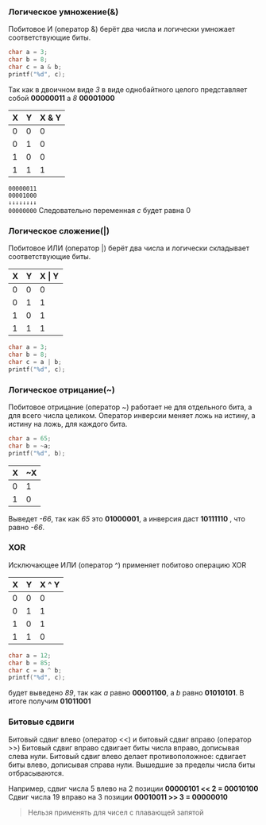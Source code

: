 ### Логическое умножение(&)
Побитовое И (оператор &) берёт два числа и логически умножает соответствующие биты.
``` C
char a = 3;
char b = 8;
char c = a & b;
printf("%d", c);
```

Так как в двоичном виде _3_ в виде однобайтного целого представляет собой
**00000011**
а _8_
**00001000**

| X   | Y   | X & Y |
| --- | --- | ----- |
| 0   | 0   | 0     |
| 0   | 1   | 0     |
| 1   | 0   | 0     |
| 1   | 1   | 1     |

`00000011`  
`00001000`  
`↓↓↓↓↓↓↓↓`   
`00000000`
Следовательно переменная _c_ будет равна 0
### Логическое сложение(|)
Побитовое ИЛИ (оператор |) берёт два числа и логически складывает соответствующие биты.

| X   | Y   | X \| Y |
| --- | --- | ------ |
| 0   | 0   | 0      |
| 0   | 1   | 1      |
| 1   | 0   | 1      |
| 1   | 1   | 1      |

```C
char a = 3;
char b = 8;
char c = a | b;
printf("%d", c);
```

### Логическое отрицание(~)
Побитовое отрицание (оператор ~) работает не для отдельного бита, а для всего числа целиком. Оператор инверсии меняет ложь на истину, а истину на ложь, для каждого бита.

```C
char a = 65;
char b = ~a;
printf("%d", b);
```

| X   | ~X  |
| --- | --- |
| 0   | 1   |
| 1   | 0   |

Выведет _-66_, так как _65_ это **01000001**, а инверсия даст **10111110** , что равно _-66_.

### XOR
Исключающее ИЛИ (оператор ^) применяет побитово операцию XOR

| X   | Y   | X ^ Y |
| --- | --- | ----- |
| 0   | 0   | 0     |
| 0   | 1   | 1     |
| 1   | 0   | 1     |
| 1   | 1   | 0     |
```C
char a = 12;
char b = 85;
char c = a ^ b;
printf("%d", c);
```

будет выведено _89_, так как _a_ равно **00001100**, а _b_ равно **01010101**. В итоге получим **01011001**

### Битовые сдвиги
Битовый сдвиг влево (оператор <<) и битовый сдвиг вправо (оператор >>)
Битовый сдвиг вправо сдвигает биты числа вправо, дописывая слева нули. Битовый сдвиг влево делает противоположное: сдвигает биты влево, дописывая справа нули. Вышедшие за пределы числа биты отбрасываются.

Например, сдвиг числа 5 влево на 2 позиции
**00000101 << 2 = 00010100**
Сдвиг числа 19 вправо на 3 позиции
**00010011 >> 3 = 00000010**

> Нельзя применять для чисел с плавающей запятой
